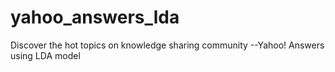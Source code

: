 # yahoo_answers_lda

Discover the hot topics on knowledge sharing community --Yahoo! Answers using LDA model

